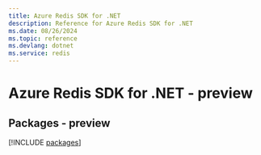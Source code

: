 ```yaml
---
title: Azure Redis SDK for .NET
description: Reference for Azure Redis SDK for .NET
ms.date: 08/26/2024
ms.topic: reference
ms.devlang: dotnet
ms.service: redis
---
```

# Azure Redis SDK for .NET - preview
## Packages - preview
[!INCLUDE [packages](redis-index.md)]